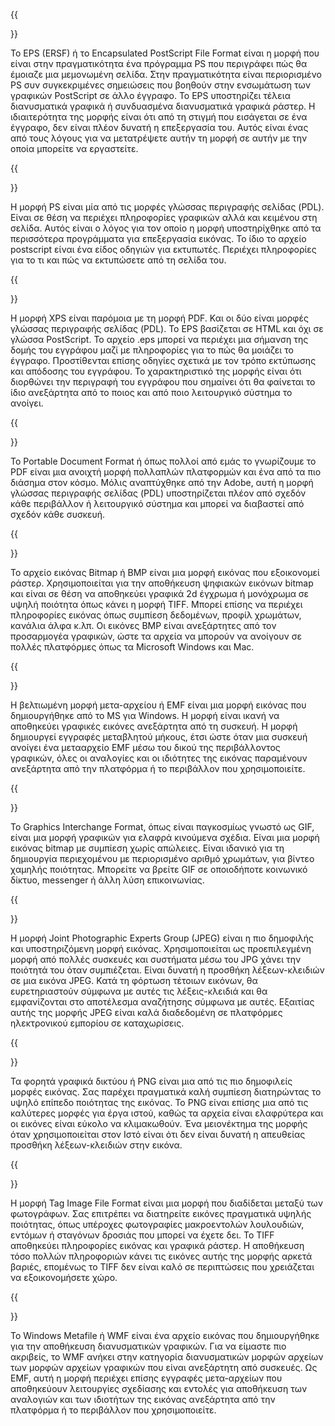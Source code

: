 ﻿---
translation: true
deploy: false
---


{{<section EPS>}}

Το EPS (ERSF) ή το Encapsulated PostScript File Format είναι η μορφή που είναι στην πραγματικότητα ένα πρόγραμμα PS που περιγράφει πώς θα έμοιαζε μια μεμονωμένη σελίδα. Στην πραγματικότητα είναι περιορισμένο PS συν συγκεκριμένες σημειώσεις που βοηθούν στην ενσωμάτωση των γραφικών PostScript σε άλλο έγγραφο. Το EPS υποστηρίζει τέλεια διανυσματικά γραφικά ή συνδυασμένα διανυσματικά γραφικά ράστερ. Η ιδιαιτερότητα της μορφής είναι ότι από τη στιγμή που εισάγεται σε ένα έγγραφο, δεν είναι πλέον δυνατή η επεξεργασία του. Αυτός είναι ένας από τους λόγους για να μετατρέψετε αυτήν τη μορφή σε αυτήν με την οποία μπορείτε να εργαστείτε.

{{<section PS>}}

Η μορφή PS είναι μία από τις μορφές γλώσσας περιγραφής σελίδας (PDL). Είναι σε θέση να περιέχει πληροφορίες γραφικών αλλά και κειμένου στη σελίδα. Αυτός είναι ο λόγος για τον οποίο η μορφή υποστηρίχθηκε από τα περισσότερα προγράμματα για επεξεργασία εικόνας. Το ίδιο το αρχείο postscript είναι ένα είδος οδηγιών για εκτυπωτές. Περιέχει πληροφορίες για το τι και πώς να εκτυπώσετε από τη σελίδα του.

{{<section XPS>}}

Η μορφή XPS είναι παρόμοια με τη μορφή PDF. Και οι δύο είναι μορφές γλώσσας περιγραφής σελίδας (PDL). Το EPS βασίζεται σε HTML και όχι σε γλώσσα PostScript. Το αρχείο .eps μπορεί να περιέχει μια σήμανση της δομής του εγγράφου μαζί με πληροφορίες για το πώς θα μοιάζει το έγγραφο. Προστίθενται επίσης οδηγίες σχετικά με τον τρόπο εκτύπωσης και απόδοσης του εγγράφου. Το χαρακτηριστικό της μορφής είναι ότι διορθώνει την περιγραφή του εγγράφου που σημαίνει ότι θα φαίνεται το ίδιο ανεξάρτητα από το ποιος και από ποιο λειτουργικό σύστημα το ανοίγει.

{{<section PDF>}}

Το Portable Document Format ή όπως πολλοί από εμάς το γνωρίζουμε το PDF είναι μια ανοιχτή μορφή πολλαπλών πλατφορμών και ένα από τα πιο διάσημα στον κόσμο. Μόλις αναπτύχθηκε από την Adobe, αυτή η μορφή γλώσσας περιγραφής σελίδας (PDL) υποστηρίζεται πλέον από σχεδόν κάθε περιβάλλον ή λειτουργικό σύστημα και μπορεί να διαβαστεί από σχεδόν κάθε συσκευή.

{{<section BMP>}}

Το αρχείο εικόνας Bitmap ή BMP είναι μια μορφή εικόνας που εξοικονομεί ράστερ. Χρησιμοποιείται για την αποθήκευση ψηφιακών εικόνων bitmap και είναι σε θέση να αποθηκεύει γραφικά 2d έγχρωμα ή μονόχρωμα σε υψηλή ποιότητα όπως κάνει η μορφή TIFF. Μπορεί επίσης να περιέχει πληροφορίες εικόνας όπως συμπίεση δεδομένων, προφίλ χρωμάτων, κανάλια άλφα κ.λπ. Οι εικόνες BMP είναι ανεξάρτητες από τον προσαρμογέα γραφικών, ώστε τα αρχεία να μπορούν να ανοίγουν σε πολλές πλατφόρμες όπως τα Microsoft Windows και Mac.

{{<section EMF>}}

Η βελτιωμένη μορφή μετα-αρχείου ή EMF είναι μια μορφή εικόνας που δημιουργήθηκε από το MS για Windows. Η μορφή είναι ικανή να αποθηκεύει γραφικές εικόνες ανεξάρτητα από τη συσκευή. Η μορφή δημιουργεί εγγραφές μεταβλητού μήκους, έτσι ώστε όταν μια συσκευή ανοίγει ένα μετααρχείο EMF μέσω του δικού της περιβάλλοντος γραφικών, όλες οι αναλογίες και οι ιδιότητες της εικόνας παραμένουν ανεξάρτητα από την πλατφόρμα ή το περιβάλλον που χρησιμοποιείτε.

{{<section GIF>}}

Το Graphics Interchange Format, όπως είναι παγκοσμίως γνωστό ως GIF, είναι μια μορφή γραφικών για ελαφρά κινούμενα σχέδια. Είναι μια μορφή εικόνας bitmap με συμπίεση χωρίς απώλειες. Είναι ιδανικό για τη δημιουργία περιεχομένου με περιορισμένο αριθμό χρωμάτων, για βίντεο χαμηλής ποιότητας. Μπορείτε να βρείτε GIF σε οποιοδήποτε κοινωνικό δίκτυο, messenger ή άλλη λύση επικοινωνίας.

{{<section JPEG>}}

Η μορφή Joint Photographic Experts Group (JPEG) είναι η πιο δημοφιλής και υποστηριζόμενη μορφή εικόνας. Χρησιμοποιείται ως προεπιλεγμένη μορφή από πολλές συσκευές και συστήματα μέσω του JPG χάνει την ποιότητά του όταν συμπιέζεται. Είναι δυνατή η προσθήκη λέξεων-κλειδιών σε μια εικόνα JPEG. Κατά τη φόρτωση τέτοιων εικόνων, θα ευρετηριαστούν σύμφωνα με αυτές τις λέξεις-κλειδιά και θα εμφανίζονται στο αποτέλεσμα αναζήτησης σύμφωνα με αυτές. Εξαιτίας αυτής της μορφής JPEG είναι καλά διαδεδομένη σε πλατφόρμες ηλεκτρονικού εμπορίου σε καταχωρίσεις.

{{<section PNG>}}

Τα φορητά γραφικά δικτύου ή PNG είναι μια από τις πιο δημοφιλείς μορφές εικόνας. Σας παρέχει πραγματικά καλή συμπίεση διατηρώντας το υψηλό επίπεδο ποιότητας της εικόνας. Το PNG είναι επίσης μια από τις καλύτερες μορφές για έργα ιστού, καθώς τα αρχεία είναι ελαφρύτερα και οι εικόνες είναι εύκολο να κλιμακωθούν. Ένα μειονέκτημα της μορφής όταν χρησιμοποιείται στον Ιστό είναι ότι δεν είναι δυνατή η απευθείας προσθήκη λέξεων-κλειδιών στην εικόνα.

{{<section TIFF>}}

Η μορφή Tag Image File Format είναι μια μορφή που διαδίδεται μεταξύ των φωτογράφων. Σας επιτρέπει να διατηρείτε εικόνες πραγματικά υψηλής ποιότητας, όπως υπέροχες φωτογραφίες μακροεντολών λουλουδιών, εντόμων ή σταγόνων δροσιάς που μπορεί να έχετε δει. Το TIFF αποθηκεύει πληροφορίες εικόνας και γραφικά ράστερ. Η αποθήκευση τόσο πολλών πληροφοριών κάνει τις εικόνες αυτής της μορφής αρκετά βαριές, επομένως το TIFF δεν είναι καλό σε περιπτώσεις που χρειάζεται να εξοικονομήσετε χώρο.

{{<section WMF>}}

Το Windows Metafile ή WMF είναι ένα αρχείο εικόνας που δημιουργήθηκε για την αποθήκευση διανυσματικών γραφικών. Για να είμαστε πιο ακριβείς, το WMF ανήκει στην κατηγορία διανυσματικών μορφών αρχείων των μορφών αρχείων γραφικών που είναι ανεξάρτητη από συσκευές. Ως EMF, αυτή η μορφή περιέχει επίσης εγγραφές μετα-αρχείων που αποθηκεύουν λειτουργίες σχεδίασης και εντολές για αποθήκευση των αναλογιών και των ιδιοτήτων της εικόνας ανεξάρτητα από την πλατφόρμα ή το περιβάλλον που χρησιμοποιείτε.